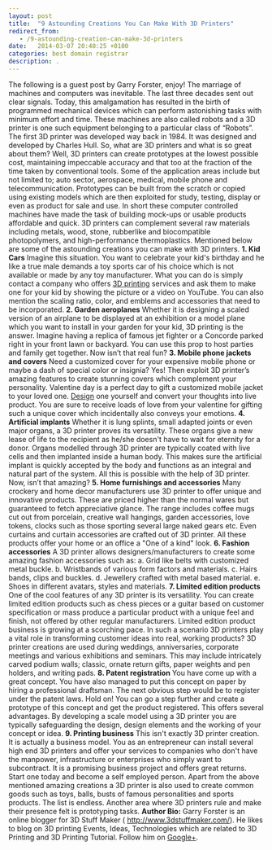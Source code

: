```yaml
---
layout: post
title:  "9 Astounding Creations You Can Make With 3D Printers"
redirect_from:
   - /9-astounding-creation-can-make-3d-printers
date:   2014-03-07 20:40:25 +0100
categories: best domain registrar
description: .
---
```


The following is a guest post by Garry Forster, enjoy! The marriage of machines and computers was inevitable. The last three decades sent out clear signals. Today, this amalgamation has resulted in the birth of programmed mechanical devices which can perform astonishing tasks with minimum effort and time. These machines are also called robots and a 3D printer is one such equipment belonging to a particular class of “Robots”. The first 3D printer was developed way back in 1984. It was designed and developed by Charles Hull. So, what are 3D printers and what is so great about them? Well, 3D printers can create prototypes at the lowest possible cost, maintaining impeccable accuracy and that too at the fraction of the time taken by conventional tools. Some of the application areas include but not limited to; auto sector, aerospace, medical, mobile phone and telecommunication. Prototypes can be built from the scratch or copied using existing models which are then exploited for study, testing, display or even as product for sale and use. In short these computer controlled machines have made the task of building mock-ups or usable products affordable and quick. 3D printers can complement several raw materials including metals, wood, stone, rubberlike and biocompatible photopolymers, and high-performance thermoplastics. Mentioned below are some of the astounding creations you can make with 3D printers. **1. Kid Cars** Imagine this situation. You want to celebrate your kid's birthday and he like a true male demands a toy sports car of his choice which is not available or made by any toy manufacturer. What you can do is simply contact a company who offers [3D printing](http://www.3ders.org/3d-printing-basics.html) services and ask them to make one for your kid by showing the picture or a video on YouTube. You can also mention the scaling ratio, color, and emblems and accessories that need to be incorporated. **2. Garden aeroplanes** Whether it is designing a scaled version of an airplane to be displayed at an exhibition or a model plane which you want to install in your garden for your kid, 3D printing is the answer. Imagine having a replica of famous jet fighter or a Concorde parked right in your front lawn or backyard. You can use this prop to host parties and family get together. Now isn’t that real fun? **3. Mobile phone jackets and covers** Need a customized cover for your expensive mobile phone or maybe a dash of special color or insignia? Yes! Then exploit 3D printer’s amazing features to create stunning covers which complement your personality. Valentine day is a perfect day to gift a customized mobile jacket to your loved one. [Design](http://wiki.ultimaker.com/3D_design_tips) one yourself and convert your thoughts into live product. You are sure to receive loads of love from your valentine for gifting such a unique cover which incidentally also conveys your emotions. **4. Artificial implants** Whether it is lung splints, small adapted joints or even major organs, a 3D printer proves its versatility. These organs give a new lease of life to the recipient as he/she doesn't have to wait for eternity for a donor. Organs modelled through 3D printer are typically coated with live cells and then implanted inside a human body. This makes sure the artificial implant is quickly accepted by the body and functions as an integral and natural part of the system. All this is possible with the help of 3D printer. Now, isn’t that amazing? **5. Home furnishings and accessories** Many crockery and home decor manufacturers use 3D printer to offer unique and innovative products. These are priced higher than the normal wares but guaranteed to fetch appreciative glance. The range includes coffee mugs cut out from porcelain, creative wall hangings, garden accessories, love tokens, clocks such as those sporting several large naked gears etc. Even curtains and curtain accessories are crafted out of 3D printer. All these products offer your home or an office a "One of a kind" look. **6. Fashion accessories** A 3D printer allows designers/manufacturers to create some amazing fashion accessories such as: a. Grid like belts with customized metal buckle. b. Wristbands of various form factors and materials. c. Hairs bands, clips and buckles. d. Jewellery crafted with metal based material. e. Shoes in different avatars, styles and materials. **7. Limited edition products** One of the cool features of any 3D printer is its versatility. You can create limited edition products such as chess pieces or a guitar based on customer specification or mass produce a particular product with a unique feel and finish, not offered by other regular manufacturers. Limited edition product business is growing at a scorching pace. In such a scenario 3D printers play a vital role in transforming customer ideas into real, working products? 3D printer creations are used during weddings, anniversaries, corporate meetings and various exhibitions and seminars. This may include intricately carved podium walls; classic, ornate return gifts, paper weights and pen holders, and writing pads. **8. Patent registration** You have come up with a great concept. You have also managed to put this concept on paper by hiring a professional draftsman. The next obvious step would be to register under the patent laws. Hold on! You can go a step further and create a prototype of this concept and get the product registered. This offers several advantages. By developing a scale model using a 3D printer you are typically safeguarding the design, design elements and the working of your concept or idea. **9. Printing business** This isn't exactly 3D printer creation. It is actually a business model. You as an entrepreneur can install several high end 3D printers and offer your services to companies who don't have the manpower, infrastructure or enterprises who simply want to subcontract. It is a promising business project and offers great returns. Start one today and become a self employed person. Apart from the above mentioned amazing creations a 3D printer is also used to create common goods such as toys, balls, busts of famous personalities and sports products. The list is endless. Another area where 3D printers rule and make their presence felt is prototyping tasks. **Author Bio:** Garry Forster is an online blogger for 3D Stuff Maker ( <http://www.3dstuffmaker.com/>). He likes to blog on 3D printing Events, Ideas, Technologies which are related to 3D Printing and 3D Printing Tutorial. Follow him on [Google+](https://plus.google.com/u/0/111583212073760342738/posts).